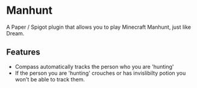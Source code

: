 # Manhunt
A Paper / Spigot plugin that allows you to play Minecraft Manhunt, just like Dream.
## Features
- Compass automatically tracks the person who you are 'hunting'
- If the person you are 'hunting' crouches or has invislibilty potion you won't be able to track them.
